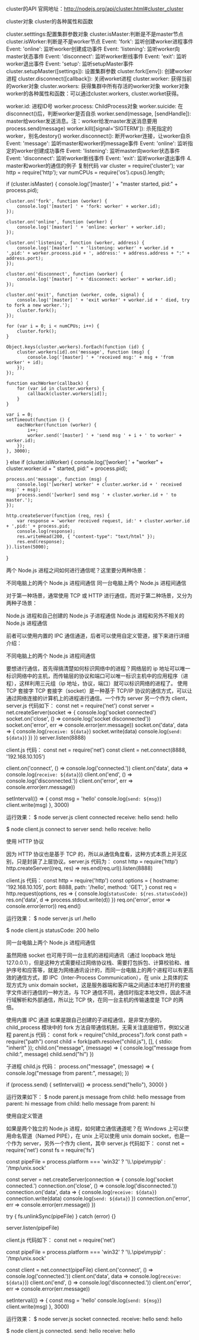 cluster的API
官网地址：http://nodejs.org/api/cluster.html#cluster_cluster

cluster对象
cluster的各种属性和函数

cluster.setttings:配置集群参数对象
cluster.isMaster:判断是不是master节点
cluster.isWorker:判断是不是worker节点
Event: 'fork': 监听创建worker进程事件
Event: 'online': 监听worker创建成功事件
Event: 'listening': 监听worker向master状态事件
Event: 'disconnect': 监听worker断线事件
Event: 'exit': 监听worker退出事件
Event: 'setup': 监听setupMaster事件
cluster.setupMaster([settings]): 设置集群参数
cluster.fork([env]): 创建worker进程
cluster.disconnect([callback]): 关闭worket进程
cluster.worker: 获得当前的worker对象
cluster.workers: 获得集群中所有存活的worker对象
worker对象
worker的各种属性和函数：可以通过cluster.workers, cluster.worket获得。

worker.id: 进程ID号
worker.process: ChildProcess对象
worker.suicide: 在disconnect()后，判断worker是否自杀
worker.send(message, [sendHandle]): master给worker发送消息。注：worker给发master发送消息要用process.send(message)
worker.kill([signal='SIGTERM']): 杀死指定的worker，别名destory()
worker.disconnect(): 断开worker连接，让worker自杀
Event: 'message': 监听master和worker的message事件
Event: 'online': 监听指定的worker创建成功事件
Event: 'listening': 监听master向worker状态事件
Event: 'disconnect': 监听worker断线事件
Event: 'exit': 监听worker退出事件
4. master和worker的通信的例子
复制代码
var cluster = require('cluster');
var http = require('http');
var numCPUs = require('os').cpus().length;

if (cluster.isMaster) {
    console.log('[master] ' + "master started, pid:" + process.pid);

    cluster.on('fork', function (worker) {
        console.log('[master] ' + 'fork: worker' + worker.id);
    });

    cluster.on('online', function (worker) {
        console.log('[master] ' + 'online: worker' + worker.id);
    });

    cluster.on('listening', function (worker, address) {
        console.log('[master] ' + 'listening: worker' + worker.id + ',pid:' + worker.process.pid + ', address:' + address.address + ":" + address.port);
    });

    cluster.on('disconnect', function (worker) {
        console.log('[master] ' + 'disconnect: worker' + worker.id);
    });

    cluster.on('exit', function (worker, code, signal) {
        console.log('[master] ' + 'exit worker' + worker.id + ' died, try to fork a new worker.');
        cluster.fork();
    });

    for (var i = 0; i < numCPUs; i++) {
        cluster.fork();
    }

    Object.keys(cluster.workers).forEach(function (id) {
        cluster.workers[id].on('message', function (msg) {
            console.log('[master] ' + 'received msg:' + msg + 'from worker' + id);
        });
    });

    function eachWorker(callback) {
        for (var id in cluster.workers) {
            callback(cluster.workers[id]);
        }
    }

    var i = 0;
    setTimeout(function () {
        eachWorker(function (worker) {
            i++;
            worker.send('[master] ' + 'send msg ' + i + ' to worker' + worker.id);
        });
    }, 3000);

} else if (cluster.isWorker) {
    console.log('[worker] ' + "worker" + cluster.worker.id + " started, pid:" + process.pid);

    process.on('message', function (msg) {
        console.log('[worker] worker' + cluster.worker.id + ' received msg:' + msg);
        process.send('[worker] send msg ' + cluster.worker.id + ' to master.');
    });

    http.createServer(function (req, res) {
        var response = 'worker received request, id:' + cluster.worker.id + ',pid:' + process.pid;
        console.log(response);
        res.writeHead(200, { "content-type": "text/html" });
        res.end(response);
    }).listen(5000);

}

两个 Node.js 进程之间如何进行通信呢？这里要分两种场景：

不同电脑上的两个 Node.js 进程间通信
同一台电脑上两个 Node.js 进程间通信

对于第一种场景，通常使用 TCP 或 HTTP 进行通信，而对于第二种场景，又分为两种子场景：

Node.js 进程和自己创建的 Node.js 子进程通信
Node.js 进程和另外不相关的 Node.js 进程通信

前者可以使用内置的 IPC 通信通道，后者可以使用自定义管道，接下来进行详细介绍：

不同电脑上的两个 Node.js 进程间通信

要想进行通信，首先得搞清楚如何标识网络中的进程？网络层的 ip 地址可以唯一标识网络中的主机，而传输层的协议和端口可以唯一标识主机中的应用程序（进程），这样利用三元组（ip 地址，协议，端口）就可以标识网络的进程了。
使用 TCP 套接字
TCP 套接字（socket）是一种基于 TCP/IP 协议的通信方式，可以让通过网络连接的计算机上的进程进行通信。一个作为 server 另一个作为 client，server.js 代码如下：
const net = require('net')
const server = net.createServer(socket => {
  console.log('socket connected')
  socket.on('close', () => console.log('socket disconnected'))
  socket.on('error', err => console.error(err.message))
  socket.on('data', data => {
    console.log(`receive: ${data}`)
    socket.write(data)
    console.log(`send: ${data}`)
  })
})
server.listen(8888)

client.js 代码：
const net = require('net')
const client = net.connect(8888, '192.168.10.105')

client.on('connect', () => console.log('connected.'))
client.on('data', data => console.log(`receive: ${data}`))
client.on('end', () => console.log('disconnected.'))
client.on('error', err => console.error(err.message))

setInterval(() => {
  const msg = 'hello'
  console.log(`send: ${msg}`)
  client.write(msg)
}, 3000)

运行效果：
$ node server.js
client connected
receive: hello
send: hello

$ node client.js
connect to server
send: hello
receive: hello

使用 HTTP 协议

因为 HTTP 协议也是基于 TCP 的，所以从通信角度看，这种方式本质上并无区别，只是封装了上层协议。server.js 代码为：
const http = require('http')
http.createServer((req, res) => res.end(req.url)).listen(8888)

client.js 代码：
const http = require('http')
const options = {
  hostname: '192.168.10.105',
  port: 8888,
  path: '/hello',
  method: 'GET',
}
const req = http.request(options, res => {
  console.log(`statusCode: ${res.statusCode}`)
  res.on('data', d => process.stdout.write(d))
})
req.on('error', error => console.error(error))
req.end()

运行效果：
$ node server.js
url /hello

$ node client.js
statusCode: 200
hello

同一台电脑上两个 Node.js 进程间通信

虽然网络 socket 也可用于同一台主机的进程间通讯（通过 loopback 地址 127.0.0.1），但是这种方式需要经过网络协议栈、需要打包拆包、计算校验和、维护序号和应答等，就是为网络通讯设计的，而同一台电脑上的两个进程可以有更高效的通信方式，即 IPC（Inter-Process Communication），在 unix 上具体的实现方式为 unix domain socket，这是服务器端和客户端之间通过本地打开的套接字文件进行通信的一种方法，与 TCP 通信不同，通信时指定本地文件，因此不进行域解析和外部通信，所以比 TCP 快，在同一台主机的传输速度是 TCP 的两倍。

使用内置 IPC 通道
如果是跟自己创建的子进程通信，是非常方便的，child_process 模块中的 fork 方法自带通信机制，无需关注底层细节，例如父进程 parent.js 代码：
const fork = require("child_process").fork
const path = require("path")
const child = fork(path.resolve("child.js"), [], { stdio: "inherit" });
child.on("message", (message) => {
  console.log("message from child:", message)
  child.send("hi")
})

子进程 child.js 代码：
process.on("message", (message) => {
  console.log("message from parent:", message);
})

if (process.send) {
  setInterval(() => process.send("hello"), 3000)
}

运行效果如下：
$ node parent.js
message from child: hello
message from parent: hi
message from child: hello
message from parent: hi

使用自定义管道

如果是两个独立的 Node.js 进程，如何建立通信通道呢？在 Windows 上可以使用命名管道（Named PIPE），在 unix 上可以使用 unix domain socket，也是一个作为 server，另外一个作为 client，其中 server.js 代码如下：
const net = require('net')
const fs = require('fs')

const pipeFile = process.platform === 'win32' ? '\\\\.\\pipe\\mypip' : '/tmp/unix.sock'

const server = net.createServer(connection => {
  console.log('socket connected.')
  connection.on('close', () => console.log('disconnected.'))
  connection.on('data', data => {
    console.log(`receive: ${data}`)
    connection.write(data)
    console.log(`send: ${data}`)
  })
  connection.on('error', err => console.error(err.message))
})

try {
  fs.unlinkSync(pipeFile)
} catch (error) {}

server.listen(pipeFile)

client.js 代码如下：
const net = require('net')

const pipeFile = process.platform === 'win32' ? '\\\\.\\pipe\\mypip' : '/tmp/unix.sock'

const client = net.connect(pipeFile)
client.on('connect', () => console.log('connected.'))
client.on('data', data => console.log(`receive: ${data}`))
client.on('end', () => console.log('disconnected.'))
client.on('error', err => console.error(err.message))

setInterval(() => {
  const msg = 'hello'
  console.log(`send: ${msg}`)
  client.write(msg)
}, 3000)

运行效果：
$ node server.js
socket connected.
receive: hello
send: hello

$ node client.js
connected.
send: hello
receive: hello
